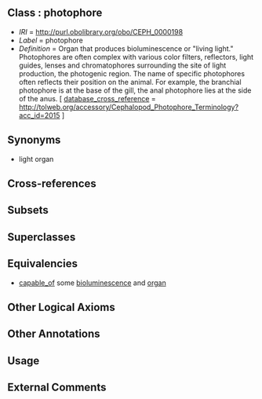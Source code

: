 
## Class : photophore

 * *IRI* = http://purl.obolibrary.org/obo/CEPH_0000198
 * *Label* = photophore
 * *Definition* = Organ that produces bioluminescence or &quot;living light.&quot; Photophores are often complex with various color filters, reflectors, light guides, lenses and chromatophores surrounding the site of light production, the photogenic region. The name of specific photophores often reflects their position on the animal. For example, the branchial photophore is at the base of the gill, the anal photophore lies at the side of the anus. [ [database_cross_reference](../../ef/oboInOwl#hasDbXref.md) = http://tolweb.org/accessory/Cephalopod_Photophore_Terminology?acc_id=2015 ]

## Synonyms

 * light organ

## Cross-references


## Subsets


## Superclasses


## Equivalencies

 * [capable_of](../../RO/15/RO_0002215.md) some [bioluminescence](../../GO/18/GO_0008218.md) and [organ](../../UBERON/62/UBERON_0000062.md)

## Other Logical Axioms


## Other Annotations


## Usage


## External Comments

